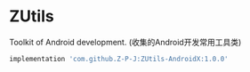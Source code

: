 # ZUtils
 Toolkit of Android development. (收集的Android开发常用工具类)

```gradle
implementation 'com.github.Z-P-J:ZUtils-AndroidX:1.0.0'
```
